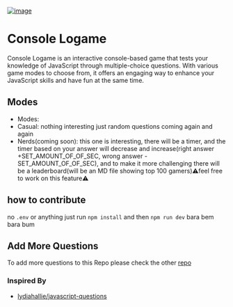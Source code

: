 [![image](https://user-images.githubusercontent.com/55833403/234310259-589831f2-9721-482d-8773-02f24f65076f.png)
](https://console-dot-logame.vercel.app/)

# Console Logame
 Console Logame is an interactive console-based game that tests your knowledge of JavaScript through multiple-choice questions. With various game modes to choose from, it offers an engaging way to enhance your JavaScript skills and have fun at the same time.

## Modes
- Modes:
 - Casual: 
      nothing interesting just random questions coming again and again 
 - Nerds(coming soon): 
      this one is interesting, there will be a timer, and the timer based on your answer will decrease and increase(right answer +SET_AMOUNT_OF_OF_SEC, wrong answer -SET_AMOUNT_OF_OF_SEC), and to make it more challenging there will be a leaderboard(will be an MD file showing top 100 gamers)⚠️feel free to work on this feature⚠️
      
## how to contribute
no `.env` or anything just run `npm install` and then `npm run dev` bara bem bara bum
## Add More Questions
To add more questions to this Repo please check the other [repo](https://github.com/AhmadSaman/console-dot-log-questions) 

### Inspired By 
- [lydiahallie/javascript-questions](https://github.com/lydiahallie/javascript-questions)
